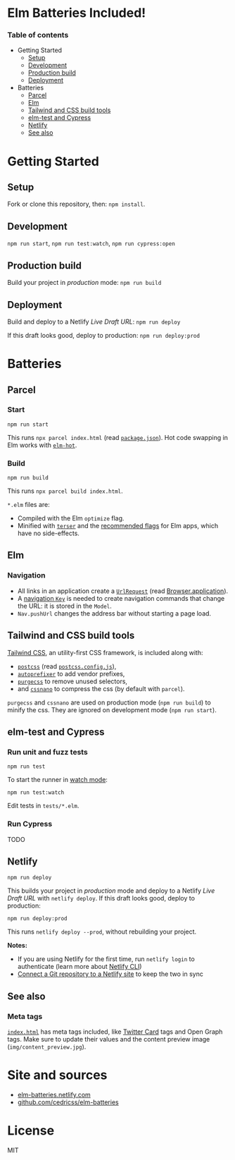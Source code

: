 # Elm Batteries Included!

### Table of contents

- Getting Started
  - [Setup](#setup)
  - [Development](#development)
  - [Production build](#production-build)
  - [Deployment](#deployment)
- Batteries
  - [Parcel](#parcel)
  - [Elm](#elm)
  - [Tailwind and CSS build tools](#tailwind-and-css-build-tools)
  - [elm-test and Cypress](#elm-test-and-cypress)
  - [Netlify](#netlify)
  - [See also](#see-also)

# Getting Started

## Setup

Fork or clone this repository, then: `npm install`.

## Development

`npm run start`, `npm run test:watch`, `npm run cypress:open`

## Production build

Build your project in _production_ mode: `npm run build`

## Deployment

Build and deploy to a Netlify _Live Draft URL_: `npm run deploy`

If this draft looks good, deploy to production: `npm run deploy:prod`

# Batteries

## Parcel

### Start

```
npm run start
```

This runs `npx parcel index.html` (read [`package.json`](package.json)). Hot code swapping in Elm works with [`elm-hot`](https://github.com/klazuka/elm-hot).

### Build

```
npm run build
```

This runs `npx parcel build index.html`.

`*.elm` files are:

- Compiled with the Elm `optimize` flag.
- Minified with [`terser`](https://github.com/terser-js/terser) and the [recommended flags](https://elm-lang.org/0.19.0/optimize) for Elm apps, which have no side-effects.

## Elm

### Navigation

- All links in an application create a [`UrlRequest`](https://package.elm-lang.org/packages/elm/browser/latest/Browser#UrlRequest) (read [Browser.application](https://package.elm-lang.org/packages/elm/browser/latest/Browser#application)).
- A [navigation `Key`](https://package.elm-lang.org/packages/elm/browser/latest/Browser-Navigation#Key) is needed to create navigation commands that change the URL: it is stored in the `Model`.
- `Nav.pushUrl` changes the address bar without starting a page load.

## Tailwind and CSS build tools

[Tailwind CSS](https://tailwindcss.com/), an utility-first CSS framework, is included along with:

- [`postcss`](https://postcss.org/) (read [`postcss.config.js`](postcss.config.js)),
- [`autoprefixer`](https://github.com/postcss/autoprefixer) to add vendor prefixes,
- [`purgecss`](https://github.com/FullHuman/purgecss) to remove unused selectors,
- and [`cssnano`](https://cssnano.co/) to compress the css (by default with `parcel`).

`purgecss` and `cssnano` are used on production mode (`npm run build`) to minify the css. They are ignored on development mode (`npm run start`).

## elm-test and Cypress

### Run unit and fuzz tests

```
npm run test
```

To start the runner in [watch mode](https://github.com/rtfeldman/node-test-runner#--watch):

```
npm run test:watch
```

Edit tests in `tests/*.elm`.

### Run Cypress

TODO

## Netlify

```
npm run deploy
```

This builds your project in _production_ mode and deploy to a Netlify _Live Draft URL_ with `netlify deploy`.
If this draft looks good, deploy to production:

```
npm run deploy:prod
```

This runs `netlify deploy --prod`, without rebuilding your project.

**Notes:**

- If you are using Netlify for the first time, run `netlify login` to authenticate (learn more about [Netlify CLI](https://www.netlify.com/docs/cli/))
- [Connect a Git repository to a Netlify site](https://www.netlify.com/docs/continuous-deployment/) to keep the two in sync

## See also

### Meta tags

[`index.html`](index.html) has meta tags included, like [Twitter Card](https://developer.twitter.com/en/docs/tweets/optimize-with-cards/guides/getting-started.html) tags and Open Graph tags. Make sure to update their values and the content preview image (`img/content_preview.jpg`).

# Site and sources

- [elm-batteries.netlify.com](http://elm-batteries.netlify.com)
- [github.com/cedricss/elm-batteries](https://github.com/cedricss/elm-batteries)

# License

MIT
